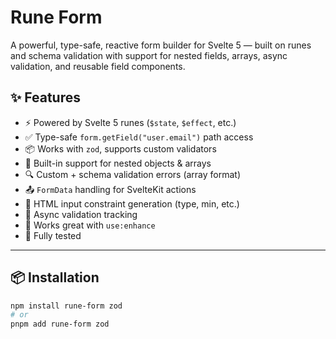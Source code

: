 # Rune Form

A powerful, type-safe, reactive form builder for Svelte 5 — built on runes and schema validation with support for nested fields, arrays, async validation, and reusable field components.

## ✨ Features

- ⚡️ Powered by Svelte 5 runes (`$state`, `$effect`, etc.)
- ✅ Type-safe `form.getField("user.email")` path access
- 📦 Works with `zod`, supports custom validators
- 🔁 Built-in support for nested objects & arrays
- 🔍 Custom + schema validation errors (array format)
- 📤 `FormData` handling for SvelteKit actions
- 💬 HTML input constraint generation (type, min, etc.)
- 🧠 Async validation tracking
- 🎯 Works great with `use:enhance`
- 🧪 Fully tested

---

## 📦 Installation

```bash
npm install rune-form zod
# or
pnpm add rune-form zod
```
